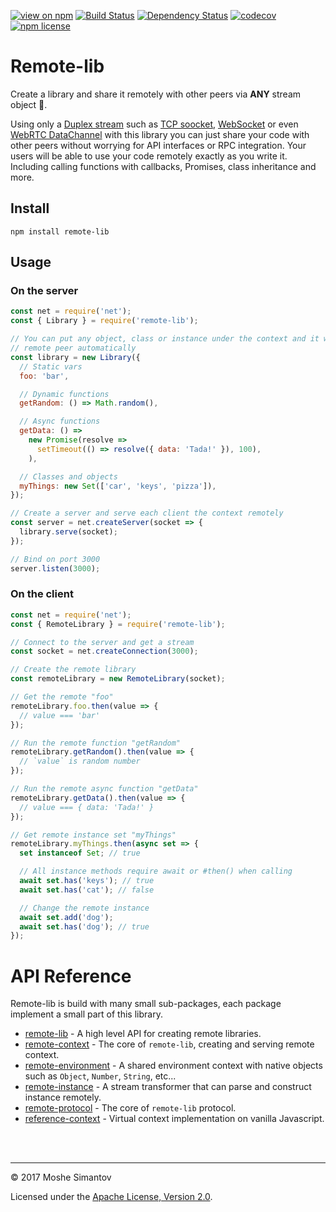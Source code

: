 [![view on npm](http://img.shields.io/npm/v/remote-lib.svg)](https://www.npmjs.org/package/remote-lib)
[![Build Status](https://travis-ci.org/remotelib/remote-lib.svg?branch=master)](https://travis-ci.org/remotelib/remote-lib)
[![Dependency Status](https://david-dm.org/remotelib/remote-lib.svg)](https://david-dm.org/remotelib/remote-lib)
[![codecov](https://codecov.io/gh/remotelib/remote-lib/branch/master/graph/badge.svg)](https://codecov.io/gh/remotelib/remote-lib)
[![npm license](https://img.shields.io/npm/l/remote-lib.svg)](LICENSE)

# Remote-lib
Create a library and share it remotely with other peers via **ANY** stream object 💫.

Using only a [Duplex stream](https://nodejs.org/api/stream.html#stream_class_stream_duplex) such as 
[TCP soocket](https://nodejs.org/api/net.html#net_net_createconnection_options_connectlistener), 
[WebSocket](https://www.npmj.com/package/websocket-stream) or even 
[WebRTC DataChannel](https://www.npmjs.com/package/simple-peer) with this library you can just share
your code with other peers without worrying for API interfaces or RPC integration. Your users 
will be able to use your code remotely exactly as you write it. Including calling functions with 
callbacks, Promises, class inheritance and more.

## Install
```
npm install remote-lib
```

## Usage
### On the server
```js
const net = require('net');
const { Library } = require('remote-lib');

// You can put any object, class or instance under the context and it will be proxied to the
// remote peer automatically
const library = new Library({
  // Static vars
  foo: 'bar',

  // Dynamic functions
  getRandom: () => Math.random(),

  // Async functions
  getData: () =>
    new Promise(resolve =>
      setTimeout(() => resolve({ data: 'Tada!' }), 100),
    ),

  // Classes and objects
  myThings: new Set(['car', 'keys', 'pizza']),
});

// Create a server and serve each client the context remotely
const server = net.createServer(socket => {
  library.serve(socket);
});

// Bind on port 3000
server.listen(3000);
```

### On the client
```js
const net = require('net');
const { RemoteLibrary } = require('remote-lib');

// Connect to the server and get a stream
const socket = net.createConnection(3000);

// Create the remote library
const remoteLibrary = new RemoteLibrary(socket);

// Get the remote "foo"
remoteLibrary.foo.then(value => {
  // value === 'bar'
});

// Run the remote function "getRandom"
remoteLibrary.getRandom().then(value => {
  // `value` is random number
});

// Run the remote async function "getData"
remoteLibrary.getData().then(value => {
  // value === { data: 'Tada!' }
});

// Get remote instance set "myThings"
remoteLibrary.myThings.then(async set => {
  set instanceof Set; // true

  // All instance methods require await or #then() when calling
  await set.has('keys'); // true
  await set.has('cat'); // false

  // Change the remote instance
  await set.add('dog');
  await set.has('dog'); // true
});
```

# API Reference
Remote-lib is build with many small sub-packages, each package implement a small part of this library. 

* [remote-lib](packages/remote-lib) - A high level API for creating remote libraries.
* [remote-context](packages/remote-context) - The core of `remote-lib`, creating and serving remote context.
* [remote-environment](packages/remote-environment) - A shared environment context with native objects such as `Object`, `Number`, `String`, etc...
* [remote-instance](packages/remote-instance) - A stream transformer that can parse and construct instance remotely.
* [remote-protocol](packages/remote-protocol) - The core of `remote-lib` protocol.
* [reference-context](packages/reference-context) - Virtual context implementation on vanilla Javascript.
  
<br />
<br />

* * *

&copy; 2017 Moshe Simantov

Licensed under the [Apache License, Version 2.0](LICENSE).
